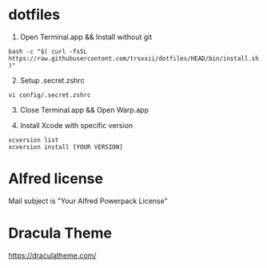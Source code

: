 # dotfiles

1. Open Terminal.app && Install without git
```
bash -c "$( curl -fsSL https://raw.githubusercontent.com/trsxxii/dotfiles/HEAD/bin/install.sh )"
```

2. Setup .secret.zshrc
```
vi config/.secret.zshrc
```

3. Close Terminal.app && Open Warp.app

4. Install Xcode with specific version
```
xcversion list
xcversion install [YOUR VERSION]
```

# Alfred license
Mail subject is "Your Alfred Powerpack License"

# Dracula Theme
https://draculatheme.com/
